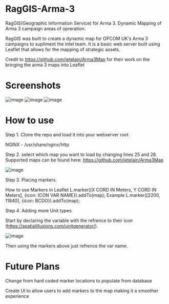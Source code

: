 # RagGIS-Arma-3
RagGIS(Geographic Information Service) for Arma 3. Dynamic Mapping of Arma 3 campaign areas of opreration. 

RagGIS was built to create a dynamic map for OPCOM UK's Arma 3 campaigns to supliment the intel team. It is a basic web server built using Leaflet that allows for the mapping of strategic assets.

Credit to https://github.com/jetelain/Arma3Map for their work on the bringing the arma 3 maps into Leaflet

# Screenshots
![image](https://user-images.githubusercontent.com/43555809/143468199-3b77412d-4813-4b14-878a-24ad137ec756.png)
![image](https://user-images.githubusercontent.com/43555809/143468466-3392e905-d0b5-47bc-80db-59bbe11716c6.png)
![image](https://user-images.githubusercontent.com/43555809/143468480-e1f7d633-74d3-4deb-9be6-e1c4fbb3e3cb.png)

# How to use

Step 1. Clone the repo and load it into your webserver root

  NGINX - /usr/share/nginx/http
  
Step 2. select which map you want to load by changing lines 25 and 28. Supported maps can be found here: https://github.com/jetelain/Arma3Map

  ![image](https://user-images.githubusercontent.com/43555809/143469080-75148368-4027-4a99-88d2-8d3c18a957b1.png)

Step 3. Placing markers. 

How to use Markers in Leaflet
  L.marker([X CORD IN Meters, Y CORD IN Meters], {icon: ICON VAR NAME}).addTo(map);
  Example L.marker([2200, 11840], {icon: BCDO}).addTo(map);

Step 4. Adding more Unit types

Start by declaring the variable with the refrence to their icon (https://spatialillusions.com/unitgenerator/).

![image](https://user-images.githubusercontent.com/43555809/143471775-3f3ec98f-92b7-4631-bc6e-1501249a1448.png)

Then using the markers above just refrence the var name.

# Future Plans

Change from hard coded marker locations to populate from database

Create UI to allow users to add markers to the map making it a smoother experience
